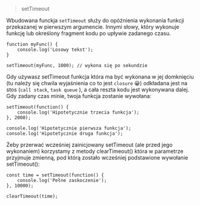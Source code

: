 > setTimeout

Wbudowana funckja `setTimeout` służy do opóźnienia wykonania funkcji przekazanej w pierwszym argumencie. Innymi słowy, który wykonuje funkcję lub określony fragment kodu po upływie zadanego czasu.

```
function myFunc() {
    console.log('Losowy tekst');
}

setTimeout(myFunc, 1000); // wykona się po sekundzie
```

Gdy używasz setTimeout funkcja która ma być wykonana w jej domknięciu (tu należy się chwila wyjaśnienia co to jest `closure` 😀) odkładana jest na stos (`call stack`, `task queue` ), a cała reszta kodu jest wykonywana dalej. Gdy zadany czas minie, twoja funkcja zostanie wywołana:

```
setTimeout(function() {
    console.log('Hipotetycznie trzecia funkcja');
}, 2000);

console.log('Hipotetycznie pierwsza funkcja');
console.log('Hipotetycznie druga funkcja');

```

Żeby przerwać wcześniej zainicjowany setTimeout (ale przed jego wykonaniem) korzystamy z metody clearTimeout() która w parametrze przyjmuje zmienną, pod którą zostało wcześniej podstawione wywołanie setTimeout():


```
const time = setTimeout(function() {
    console.log('Pełne zaskoczenie');
}, 10000);

clearTimeout(time);
```


